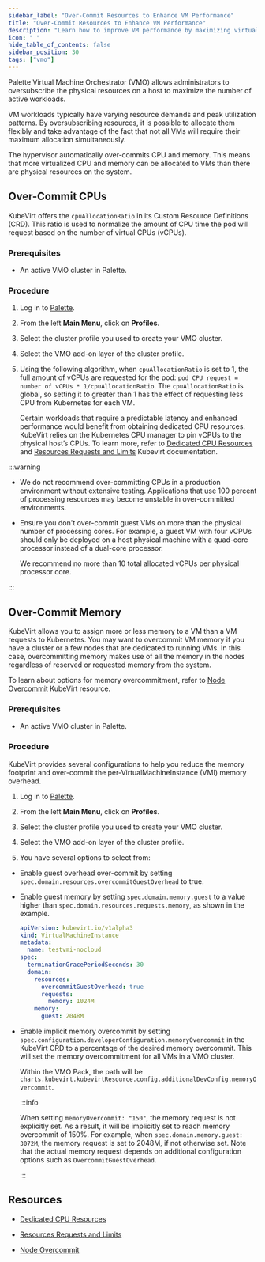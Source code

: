 ```yaml
---
sidebar_label: "Over-Commit Resources to Enhance VM Performance"
title: "Over-Commit Resources to Enhance VM Performance"
description: "Learn how to improve VM performance by maximizing virtual machine CPU and memory using Palette."
icon: " "
hide_table_of_contents: false
sidebar_position: 30
tags: ["vmo"]
---
```


Palette Virtual Machine Orchestrator (VMO) allows administrators to oversubscribe the physical resources on a host to
maximize the number of active workloads.

VM workloads typically have varying resource demands and peak utilization patterns. By oversubscribing resources, it is
possible to allocate them flexibly and take advantage of the fact that not all VMs will require their maximum allocation
simultaneously.

The hypervisor automatically over-commits CPU and memory. This means that more virtualized CPU and memory can be
allocated to VMs than there are physical resources on the system.

## Over-Commit CPUs

KubeVirt offers the `cpuAllocationRatio` in its Custom Resource Definitions (CRD). This ratio is used to normalize the
amount of CPU time the pod will request based on the number of virtual CPUs (vCPUs).

### Prerequisites

- An active VMO cluster in Palette.

### Procedure

1. Log in to [Palette](https://console.spectrocloud.com).

2. From the left **Main Menu**, click on **Profiles**.

3. Select the cluster profile you used to create your VMO cluster.

4. Select the VMO add-on layer of the cluster profile.

5. Using the following algorithm, when `cpuAllocationRatio` is set to 1, the full amount of vCPUs are requested for the
   pod: `pod CPU request = number of vCPUs * 1/cpuAllocationRatio`. The `cpuAllocationRatio` is global, so setting it to
   greater than 1 has the effect of requesting less CPU from Kubernetes for each VM.

   Certain workloads that require a predictable latency and enhanced performance would benefit from obtaining dedicated
   CPU resources. KubeVirt relies on the Kubernetes CPU manager to pin vCPUs to the physical host’s CPUs. To learn more,
   refer to [Dedicated CPU Resources](https://kubevirt.io/user-guide/compute/dedicated_cpu_resources/) and
   [Resources Requests and Limits](https://kubevirt.io/user-guide/compute/virtual_hardware/#resources-requests-and-limits)
   Kubevirt documentation.

:::warning

- We do not recommend over-committing CPUs in a production environment without extensive testing. Applications that use
  100 percent of processing resources may become unstable in over-committed environments.

- Ensure you don't over-commit guest VMs on more than the physical number of processing cores. For example, a guest VM
  with four vCPUs should only be deployed on a host physical machine with a quad-core processor instead of a dual-core
  processor.

  We recommend no more than 10 total allocated vCPUs per physical processor core.

:::

## Over-Commit Memory

KubeVirt allows you to assign more or less memory to a VM than a VM requests to Kubernetes. You may want to overcommit
VM memory if you have a cluster or a few nodes that are dedicated to running VMs. In this case, overcommitting memory
makes use of all the memory in the nodes regardless of reserved or requested memory from the system.

To learn about options for memory overcommitment, refer to
[Node Overcommit](https://kubevirt.io/user-guide/compute/node_overcommit/) KubeVirt resource.

### Prerequisites

- An active VMO cluster in Palette.

### Procedure

KubeVirt provides several configurations to help you reduce the memory footprint and over-commit the
per-VirtualMachineInstance (VMI) memory overhead.

1. Log in to [Palette](https://console.spectrocloud.com).

2. From the left **Main Menu**, click on **Profiles**.

3. Select the cluster profile you used to create your VMO cluster.

4. Select the VMO add-on layer of the cluster profile.

5. You have several options to select from:

- Enable guest overhead over-commit by setting `spec.domain.resources.overcommitGuestOverhead` to true.
- Enable guest memory by setting `spec.domain.memory.guest` to a value higher than
  `spec.domain.resources.requests.memory`, as shown in the example.

  ```yaml
  apiVersion: kubevirt.io/v1alpha3
  kind: VirtualMachineInstance
  metadata:
    name: testvmi-nocloud
  spec:
    terminationGracePeriodSeconds: 30
    domain:
      resources:
        overcommitGuestOverhead: true
        requests:
          memory: 1024M
      memory:
        guest: 2048M
  ```

- Enable implicit memory overcommit by setting `spec.configuration.developerConfiguration.memoryOvercommit` in the
  KubeVirt CRD to a percentage of the desired memory overcommit. This will set the memory overcommitment for all VMs in
  a VMO cluster.

  Within the VMO Pack, the path will be `charts.kubevirt.kubevirtResource.config.additionalDevConfig.memoryOvercommit`.

  :::info

  When setting `memoryOvercommit: "150"`, the memory request is not explicitly set. As a result, it will be implicitly
  set to reach memory overcommit of 150%. For example, when `spec.domain.memory.guest: 3072M`, the memory request is set
  to 2048M, if not otherwise set. Note that the actual memory request depends on additional configuration options such
  as `OvercommitGuestOverhead`.

  :::

## Resources

- [Dedicated CPU Resources](https://kubevirt.io/user-guide/compute/dedicated_cpu_resources/)

- [Resources Requests and Limits](https://kubevirt.io/user-guide/compute/virtual_hardware/#resources-requests-and-limits)

- [Node Overcommit](https://kubevirt.io/user-guide/compute/node_overcommit/)
